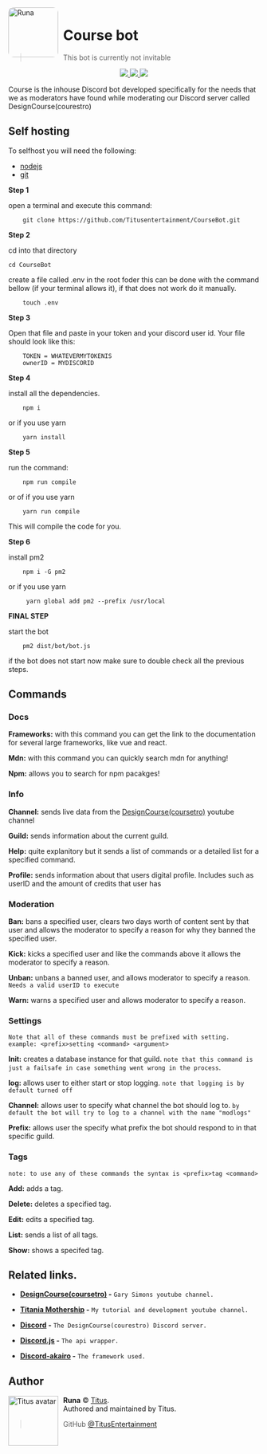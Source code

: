 <img src="https://yt3.ggpht.com/a/AGF-l7-o7kerdDSATMKwSTOyOznS6OM5-2JCcvDt1g=s288-c-k-c0xffffffff-no-rj-mo" width="100" height="100" align="left" style="float: left; margin: 0 10px 0 0; border-radius: 10%;" alt="Runa" >

# Course bot

> This bot is currently not invitable

<div align="center">
<a href="https://discord.gg/AtzDNFB">
    <img src="https://img.shields.io/discord/446312668823814145.svg?colorB=Blue&logo=discord&label=Support&style=for-the-badge">
</a>
<a href="https://app.codacy.com/app/TitusEntertainment/CourseBot?utm_source=github.com&utm_medium=referral&utm_content=TitusEntertainment/CourseBot&utm_campaign=Badge_Grade_Dashboard">
<img src="https://img.shields.io/codacy/grade/183d13ed5a064312b0bc7748f772755b.svg?style=for-the-badge">
</a>
<a href="https://github.com/TitusEntertainment/Coursebot">
    <img src="https://img.shields.io/github/languages/top/TitusEntertainment/CourseBot.svg?style=for-the-badge">
</a>
</div>

Course is the inhouse Discord bot developed specifically for the needs that we as moderators have found while moderating our Discord server called DesignCourse(courestro)

## Self hosting

To selfhost you will need the following:

- [nodejs](https://nodejs.org)
- [git](https://git-scm.com/)

**Step 1**

open a terminal and execute this command:

        git clone https://github.com/Titusentertainment/CourseBot.git

**Step 2**

cd into that directory

    cd CourseBot

create a file called .env in the root foder this can be done with the command bellow (if your terminal allows it), if that does not work do it manually.

        touch .env

**Step 3**

Open that file and paste in your token and your discord user id. Your file should look like this:

        TOKEN = WHATEVERMYTOKENIS
        ownerID = MYDISCORID

**Step 4**

install all the dependencies.

        npm i

or if you use yarn

        yarn install

**Step 5**

run the command:

        npm run compile

or of if you use yarn

        yarn run compile

This will compile the code for you.

**Step 6**

install pm2

        npm i -G pm2

or if you use yarn

         yarn global add pm2 --prefix /usr/local

**FINAL STEP**

start the bot

        pm2 dist/bot/bot.js

if the bot does not start now make sure to double check all the previous steps.

## Commands

### Docs

**Frameworks:** with this command you can get the link to the documentation for several large frameworks, like vue and react.

**Mdn:** with this command you can quickly search mdn for anything!

**Npm:** allows you to search for npm pacakges!

### Info

**Channel:** sends live data from the [DesignCourse(coursetro)](https://www.youtube.com/user/DesignCourse) youtube channel

**Guild:** sends information about the current guild.

**Help:** quite explanitory but it sends a list of commands or a detailed list for a specified command.

**Profile:** sends information about that users digital profile. Includes such as userID and the amount of credits that user has

### Moderation

**Ban:** bans a specified user, clears two days worth of content sent by that user and allows the moderator to specify a reason for why they banned the specified user.

**Kick:** kicks a specified user and like the commands above it allows the moderator to specify a reason.

**Unban:** unbans a banned user, and allows moderator to specify a reason. `Needs a valid userID to execute`

**Warn:** warns a specified user and allows moderator to specify a reason.

### Settings

`Note that all of these commands must be prefixed with setting. example: <prefix>setting <command> <argument>`

**Init:** creates a database instance for that guild. `note that this command is just a failsafe in case something went wrong in the process`.

**log:** allows user to either start or stop logging. `note that logging is by default turned off`

**Channel:** allows user to specify what channel the bot should log to. `by default the bot will try to log to a channel with the name "modlogs"`

**Prefix:** allows user the specify what prefix the bot should respond to in that specific guild.

### Tags

`note: to use any of these commands the syntax is <prefix>tag <command>`

**Add:** adds a tag.

**Delete:** deletes a specified tag.

**Edit:** edits a specified tag.

**List:** sends a list of all tags.

**Show:** shows a specifed tag.

## Related links.

- **[DesignCourse(coursetro)](https://www.youtube.com/user/DesignCourse) -** `Gary Simons youtube channel.`

- **[Titania Mothership](https://www.youtube.com/channel/UCDyNFENFWUR3SE8BOnUF2WA) -** `My tutorial and development youtube channel.`

- **[Discord](https://discord.gg/AtzDNFB) -** `The DesignCourse(courestro) Discord server.`

- **[Discord.js](https://discord.js.org) -** `The api wrapper.`

- **[Discord-akairo](https://discord-akairo.github.io/#/) -** `The framework used.`

## Author

<img src="https://i.imgur.com/rAvP1k0.jpg" width="100" height="100" align="left" style="float: left; margin: 0 10px 0 0;" alt="Titus avatar" >

**Runa** © [Titus](https://github.com/TitusEntertainment).  
Authored and maintained by Titus.

> GitHub [@TitusEntertainment](https://github.com/TitusEntertainment)
